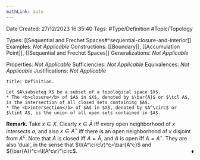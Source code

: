 ```yaml
---
mathLink: auto
---
```


<div class="topSpace"></div>

Date Created: 27/12/2023 16:35:40
Tags: #Type/Definition #Topic/Topology

Types: [[Sequential and Frechet Spaces#^sequential-closure-and-interior]]
Examples: <i>Not Applicable</i>
Constructions: [[Boundary]], [[Accumulation Point]], [[Sequential and Frechet Spaces]]
Generalizations: <i>Not Applicable</i>

Properties: <i>Not Applicable</i>
Sufficiencies: <i>Not Applicable</i>
Equivalences: <i>Not Applicable</i>
Justifications: <i>Not Applicable</i>

``` ad-Definition
title: Definition.

Let $A\subseteq X$ be a subset of a topological space $X$.
* The <b>closure</b> of $A$ in $X$, denoted by $\bar{A}$ or $\tcl A$, is the intersection of all closed sets containing $A$.
* The <b>intersection</b> of $A$ in $X$, denoted by $A^\circ$ or $\tint A$, is the union of all open sets contained in $A$.

```

<b>Remark.</b> Take $x\in X$. Clearly $x\in\bar{A}$ iff every open neighborhood of $x$ intersects $a$, and also $x\in A^\circ$ iff there is an open neighborhood of $x$ disjoint from $A^c$. Note that $A$ is closed iff $A=\bar{A}$, and $A$ is open iff $A=A^\circ$. They are also ‘dual’, in the sense that $\l(A^\circ\r)^c=\bar{A^c}$ and $(\bar{A})^c=\l(A^c\r)^\circ$.<span style="float:right;">$\blacklozenge$</span>
